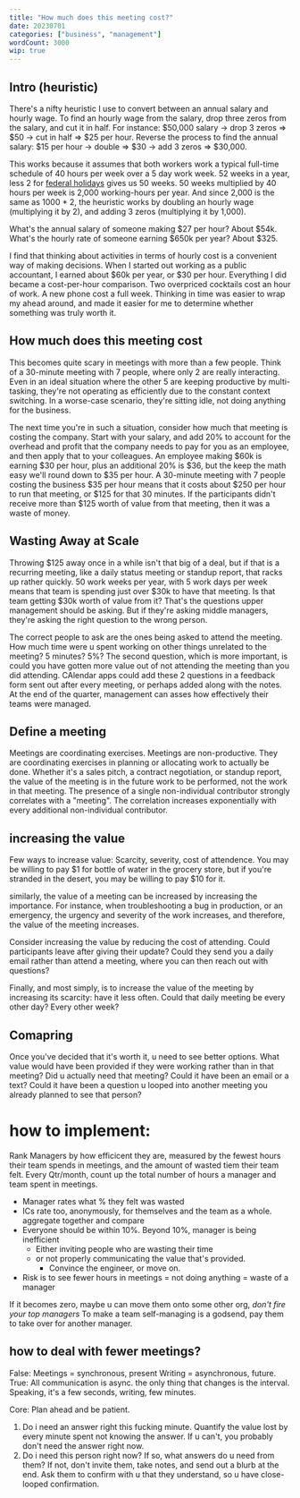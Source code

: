 ```yaml
---
title: "How much does this meeting cost?"
date: 20230701
categories: ["business", "management"]
wordCount: 3000
wip: true
---
```


## Intro (heuristic)

There's a nifty heuristic I use to convert between an annual salary and hourly wage. To find an hourly wage from the salary, drop three zeros from the salary, and cut it in half. For instance: $50,000 salary -> drop 3 zeros => $50 -> cut in half => $25 per hour. Reverse the process to find the annual salary: $15 per hour -> double => $30 -> add 3 zeros => $30,000.

This works because it assumes that both workers work a typical full-time schedule of 40 hours per week over a 5 day work week. 52 weeks in a year, less 2 for [federal holidays](https://en.wikipedia.org/wiki/Federal_holidays_in_the_United_States) gives us 50 weeks. 50 weeks multiplied by 40 hours per week is 2,000 working-hours per year. And since 2,000 is the same as 1000 \* 2, the heuristic works by doubling an hourly wage (multiplying it by 2), and adding 3 zeros (multiplying it by 1,000).

What's the annual salary of someone making $27 per hour? About $54k. What's the hourly rate of someone earning $650k per year? About $325.

I find that thinking about activities in terms of hourly cost is a convenient way of making decisions. When I started out working as a public accountant, I earned about $60k per year, or $30 per hour. Everything I did became a cost-per-hour comparison. Two overpriced cocktails cost an hour of work. A new phone cost a full week. Thinking in time was easier to wrap my ahead around, and made it easier for me to determine whether something was truly worth it.

## How much does this meeting cost

This becomes quite scary in meetings with more than a few people. Think of a 30-minute meeting with 7 people, where only 2 are really interacting. Even in an ideal situation where the other 5 are keeping productive by multi-tasking, they're not operating as efficiently due to the constant context switching. In a worse-case scenario, they're sitting idle, not doing anything for the business.

The next time you're in such a situation, consider how much that meeting is costing the company. Start with your salary, and add 20% to account for the overhead and profit that the company needs to pay for you as an employee, and then apply that to your colleagues. An employee making $60k is earning $30 per hour, plus an additional 20% is $36, but the keep the math easy we'll round down to $35 per hour. A 30-minute meeting with 7 people costing the business $35 per hour means that it costs about $250 per hour to run that meeting, or $125 for that 30 minutes. If the participants didn't receive more than $125 worth of value from that meeting, then it was a waste of money.

## Wasting Away at Scale

Throwing $125 away once in a while isn't that big of a deal, but if that is a recurring meeting, like a daily status meeting or standup report, that racks up rather quickly. 50 work weeks per year, with 5 work days per week means that team is spending just over $30k to have that meeting. Is that team getting $30k worth of value from it? That's the questions upper management should be asking. But if they're asking middle managers, they're asking the right question to the wrong person.

The correct people to ask are the ones being asked to attend the meeting. How much time were u spent working on other things unrelated to the meeting? 5 minutes? 5%? The second question, which is more important, is could you have gotten more value out of not attending the meeting than you did attending. CAlendar apps could add these 2 questions in a feedback form sent out after every meeting, or perhaps added along with the notes. At the end of the quarter, management can asses how effectively their teams were managed.

## Define a meeting

Meetings are coordinating exercises.
Meetings are non-productive. They are coordinating exercises in planning or allocating work to actually be done. Whether it's a sales pitch, a contract negotiation, or standup report, the value of the meeting is in the future work to be performed, not the work in that meeting. The presence of a single non-individual contributor strongly correlates with a "meeting". The correlation increases exponentially with every additional non-individual contributor.

## increasing the value

Few ways to increase value: Scarcity, severity, cost of attendence. You may be willing to pay $1 for bottle of water in the grocery store, but if you're stranded in the desert, you may be willing to pay $10 for it.

similarly, the value of a meeting can be increased by increasing the importance. For instance, when troubleshooting a bug in production, or an emergency, the urgency and severity of the work increases, and therefore, the value of the meeting increases.

Consider increasing the value by reducing the cost of attending. Could participants leave after giving their update? Could they send you a daily email rather than attend a meeting, where you can then reach out with questions?

Finally, and most simply, is to increase the value of the meeting by increasing its scarcity: have it less often. Could that daily meeting be every other day? Every other week?

## Comapring

Once you've decided that it's worth it, u need to see better options. What value would have been provided if they were working rather than in that meeting? Did u actually need that meeting? Could it have been an email or a text? Could it have been a question u looped into another meeting you already planned to see that person?

# how to implement:

Rank Managers by how efficicent they are, measured by the fewest hours their team spends in meetings, and the amount of wasted tiem their team felt.
Every Qtr/month, count up the total number of hours a manager and team spent in meetings.

- Manager rates what % they felt was wasted
- ICs rate too, anonymously, for themselves and the team as a whole. aggregate together and compare
- Everyone should be within 10%.
  Beyond 10%, manager is being inefficient
  - Either inviting people who are wasting their time
  - or not properly communicating the value that's provided.
    - Convince the engineer, or move on.
- Risk is to see fewer hours in meetings = not doing anything = waste of a manager

If it becomes zero, maybe u can move them onto some other org, _don't fire your top managers_ To make a team self-managing is a godsend, pay them to take over for another manager.

## how to deal with fewer meetings?

False:
Meetings = synchronous, present
Writing = asynchronous, future.
True:
All communication is async. the only thing that changes is the interval. Speaking, it's a few seconds, writing, few minutes.

Core: Plan ahead and be patient.

1. Do i need an answer right this fucking minute. Quantify the value lost by every minute spent not knowing the answer. If u can't, you probably don't need the answer right now.
2. Do i need this person right now? If so, what answers do u need from them? If not, don't invite them, take notes, and send out a blurb at the end. Ask them to confirm with u that they understand, so u have close-looped confirmation.
